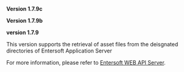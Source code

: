 **Version 1.7.9c**

**Version 1.7.9b**

**version 1.7.9**      

This version supports the retrieval of asset files from the deisgnated directories of Entersoft Application Server      

For more information, please refer to [Entersoft WEB API Server](http://developer.entersoft.gr/eswebapi/#/installation/es02wapis). 
